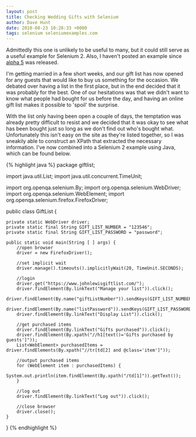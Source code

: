 ```yaml
---
layout: post
title: Checking Wedding Gifts with Selenium
author: Dave Hunt
date: 2010-08-23 10:28:33 +0000
tags: selenium seleniumexamples.com
---
```

Admittedly this one is unlikely to be useful to many, but it could still serve
as a useful example for Selenium 2. Also, I haven't posted an example since
[alpha 5](http://seleniumhq.wordpress.com/2010/07/14/selenium-2-0a5-released/)
was released.<!--more-->

I'm getting married in a few short weeks, and our gift list has now opened for
any guests that would like to buy us something for the occasion. We debated over
having a list in the first place, but in the end decided that it was probably
for the best. One of our hesitations was that we didn't want to know what people
had bought for us before the day, and having an online gift list makes it
possible to 'spoil' the surprise.

With the list only having been open a couple of days, the temptation was already
pretty difficult to resist and we decided that it was okay to see what has been
bought just so long as we don't find out who's bought what. Unfortunately this
isn't easy on the site as they're listed together, so I was sneakily able to
construct an XPath that extracted the necessary information. I've now combined
into a Selenium 2 example using Java, which can be found below.

{% highlight java %}
package giftlist;

import java.util.List;
import java.util.concurrent.TimeUnit;

import org.openqa.selenium.By;
import org.openqa.selenium.WebDriver;
import org.openqa.selenium.WebElement;
import org.openqa.selenium.firefox.FirefoxDriver;

public class GiftList {

	private static WebDriver driver;
	private static final String GIFT_LIST_NUMBER = "123546";
	private static final String GIFT_LIST_PASSWORD = "password";

	public static void main(String [ ] args) {
		//open browser
		driver = new FirefoxDriver();

		//set implicit wait
		driver.manage().timeouts().implicitlyWait(20, TimeUnit.SECONDS);

		//login
		driver.get("https://www.johnlewisgiftlist.com/");
		driver.findElement(By.linkText("Manage your list")).click();
		driver.findElement(By.name("giftListNumber")).sendKeys(GIFT_LIST_NUMBER);
		driver.findElement(By.name("listPassword")).sendKeys(GIFT_LIST_PASSWORD);
		driver.findElement(By.linkText("Display List")).click();

		//get purchased items
		driver.findElement(By.linkText("Gifts purchased")).click();
		driver.findElement(By.xpath("//h1[text()='Gifts purchased by guests']"));
		List<WebElement> purchasedItems = driver.findElements(By.xpath("//tr[td[2] and @class='item']"));

		//output purchased items
		for (WebElement item : purchasedItems) {
			System.out.println(item.findElement(By.xpath("/td[1]")).getText());
		}

		//log out
		driver.findElement(By.linkText("Log out")).click();

		//close browser
		driver.close();
	}
}
{% endhighlight %}
